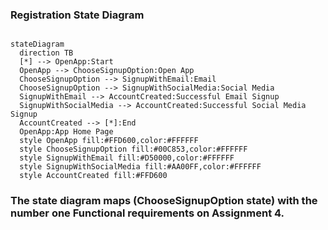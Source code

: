 
### Registration State Diagram

```mermaid

stateDiagram
  direction TB
  [*] --> OpenApp:Start
  OpenApp --> ChooseSignupOption:Open App
  ChooseSignupOption --> SignupWithEmail:Email
  ChooseSignupOption --> SignupWithSocialMedia:Social Media
  SignupWithEmail --> AccountCreated:Successful Email Signup
  SignupWithSocialMedia --> AccountCreated:Successful Social Media Signup
  AccountCreated --> [*]:End
  OpenApp:App Home Page
  style OpenApp fill:#FFD600,color:#FFFFFF
  style ChooseSignupOption fill:#00C853,color:#FFFFFF
  style SignupWithEmail fill:#D50000,color:#FFFFFF
  style SignupWithSocialMedia fill:#AA00FF,color:#FFFFFF
  style AccountCreated fill:#FFD600

```
### The state diagram maps (ChooseSignupOption state) with the number one Functional requirements on Assignment 4.